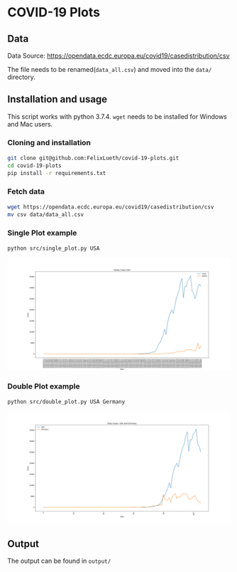 # COVID-19 Plots

## Data
Data Source:
https://opendata.ecdc.europa.eu/covid19/casedistribution/csv

The file needs to be renamed(`data_all.csv`) and moved into the `data/` directory. 

## Installation and usage
This script works with python 3.7.4. `wget` needs to be installed for Windows and Mac users.

### Cloning and installation
```bash
git clone git@github.com:FelixLueth/covid-19-plots.git
cd covid-19-plots
pip install -r requirements.txt
```

### Fetch data
```bash
wget https://opendata.ecdc.europa.eu/covid19/casedistribution/csv
mv csv data/data_all.csv
```
### Single Plot example
```bash
python src/single_plot.py USA 
```
![single_plot](doc/img/daily_cases_USA.png)

### Double Plot example
```bash
python src/double_plot.py USA Germany
```
![double_plot](doc/img/daily_cases_USA_Germany.png)


## Output

The output can be found in `output/`
